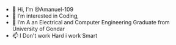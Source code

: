 - 👋 Hi, I’m @Amanuel-109
- 👀 I’m interested in Coding,
- 🌱 I’m A an Electrical and Computer Engineering Graduate from University of Gondar
- 📫 I Don't work Hard i work Smart


<!---
Amanuel-109/Amanuel-109 is a ✨ special ✨ repository because its `README.md` (this file) appears on your GitHub profile.
You can click the Preview link to take a look at your changes.
--->
